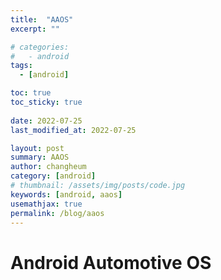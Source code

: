 ```yaml
---
title:  "AAOS"
excerpt: ""

# categories:
#   - android
tags:
  - [android]

toc: true
toc_sticky: true
 
date: 2022-07-25
last_modified_at: 2022-07-25

layout: post
summary: AAOS
author: changheum
category: [android]
# thumbnail: /assets/img/posts/code.jpg
keywords: [android, aaos]
usemathjax: true
permalink: /blog/aaos
---
```


# Android Automotive OS
